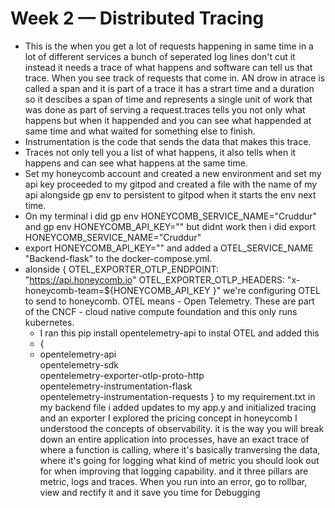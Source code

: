 # Week 2 — Distributed Tracing
- This is the when you get a lot of requests happening in same time in a lot of different services a bunch of seperated log lines don't cut it instead it needs a trace of what happens and software can tell us that trace. When you see track of requests that come in. AN drow in atrace is called a span and it is part of a trace it has a strart time and a duration so it descibes a span of time and represents a single unit of work that was done as part of serving a request.traces tells you not only what happens but when it happended and you can see what happended at same time and what waited for something else to finish.
- Instrumentation is the code that sends the data that makes this trace.
- Traces not only tell you a list of what happens, it also tells when it happens and can see what happens at the same time.
- Set my honeycomb account and created a new environment and set my api key proceeded to my gitpod and created a file with the name of my api alongside gp env to persistent to gitpod when it starts the env next time.
- On my terminal i did gp env HONEYCOMB_SERVICE_NAME="Cruddur" and gp env HONEYCOMB_API_KEY="" but didnt work then i did export HONEYCOMB_SERVICE_NAME="Cruddur" 
- export HONEYCOMB_API_KEY="" and added a OTEL_SERVICE_NAME "Backend-flask" to the docker-compose.yml. 
- alonside {
  OTEL_EXPORTER_OTLP_ENDPOINT: "https://api.honeycomb.io"
  OTEL_EXPORTER_OTLP_HEADERS: "x-honeycomb-team=${HONEYCOMB_API_KEY
  }" 
  we're configuring OTEL to send to honeycomb. OTEL means - Open Telemetry. These are part of the CNCF - cloud native compute foundation and this only runs kubernetes.
  - I ran this pip install opentelemetry-api to instal OTEL and added this 
  - {
  - opentelemetry-api \
    opentelemetry-sdk \
    opentelemetry-exporter-otlp-proto-http \
    opentelemetry-instrumentation-flask \
    opentelemetry-instrumentation-requests
    } to my requirement.txt in my backend file
    i added updates to my app.y and initialized tracing and an exporter
    I explored the pricing concept in honeycomb
    I understood the concepts of observability. it is the way you will break down an entire application into processes, have an exact trace of where a function is calling, where it's basically tranversing the data, where it's going for logging what kind of metric you should look out for when improving that logging capability. and it three pillars are metric, logs and traces.
When you run into an error, go to rollbar, view and rectify it and it save you time for Debugging
